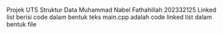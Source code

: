 Projek UTS Struktur Data Muhammad Nabel Fathahillah 202332125 Linked list berisi code dalam bentuk teks main.cpp adalah code linked list dalam bentuk file
